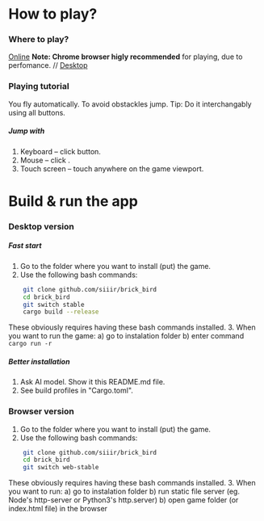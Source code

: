 # How to play?
### Where to play?
[Online](https://siiir.github.io/brick_bird/) **Note: Chrome browser higly recommended** for playing, due to perfomance.
// [Desktop]()
### Playing tutorial
You fly automatically.
To avoid obstackles jump.
Tip: Do it interchangably using all buttons.
##### Jump with
1. Keyboard – click <space> button.
2. Mouse – click <left button>.
3. Touch screen – touch anywhere on the game viewport.

# Build & run the app

### Desktop version
##### Fast start
1. Go to the folder where you want to install (put) the game.
2. Use the following bash commands:
```bash
    git clone github.com/siiir/brick_bird
    cd brick_bird
    git switch stable
    cargo build --release
```
  These obviously requires having these bash commands installed.
3. When you want to run the game:
  a) go to instalation folder
  b) enter command `cargo run -r`
##### Better installation
1. Ask AI model. Show it this README.md file.
2. See build profiles in "Cargo.toml".

### Browser version
1. Go to the folder where you want to install (put) the game.
2. Use the following bash commands:
```bash
    git clone github.com/siiir/brick_bird
    cd brick_bird
    git switch web-stable
```
  These obviously requires having these bash commands installed.
3. When you want to run:
  a) go to instalation folder
  b) run static file server (eg. Node's http-server or Python3's http.server)
  b) open game folder (or index.html file) in the browser
